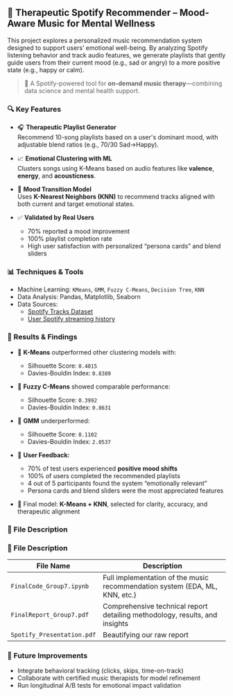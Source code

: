 ## 🎵 Therapeutic Spotify Recommender – Mood-Aware Music for Mental Wellness

This project explores a personalized music recommendation system designed to support users’ emotional well-being. By analyzing Spotify listening behavior and track audio features, we generate playlists that gently guide users from their current mood (e.g., sad or angry) to a more positive state (e.g., happy or calm).

> 🧘 A Spotify-powered tool for **on-demand music therapy**—combining data science and mental health support.

### 🔍 Key Features

- 🎧 **Therapeutic Playlist Generator**  
  Recommend 10-song playlists based on a user's dominant mood, with adjustable blend ratios (e.g., 70/30 Sad→Happy).

- 📈 **Emotional Clustering with ML**  
  Clusters songs using K-Means based on audio features like **valence**, **energy**, and **acousticness**.

- 🧠 **Mood Transition Model**  
  Uses **K-Nearest Neighbors (KNN)** to recommend tracks aligned with both current and target emotional states.

- ✅ **Validated by Real Users**  
  - 70% reported a mood improvement  
  - 100% playlist completion rate  
  - High user satisfaction with personalized “persona cards” and blend sliders

### 📊 Techniques & Tools

- Machine Learning: `KMeans`, `GMM`, `Fuzzy C-Means`, `Decision Tree`, `KNN`  
- Data Analysis: Pandas, Matplotlib, Seaborn  
- Data Sources:  
  - [Spotify Tracks Dataset](https://www.kaggle.com/datasets/maharshipandya/-spotify-tracks-dataset)  
  - [User Spotify streaming history](https://github.com/Elabs-llc/CodeAlpha_Music_Recomendation_System/tree/main/data)


### 🧪 Results & Findings

- 📌 **K-Means** outperformed other clustering models with:
  - Silhouette Score: `0.4015`
  - Davies-Bouldin Index: `0.8389`

- 📌 **Fuzzy C-Means** showed comparable performance:
  - Silhouette Score: `0.3992`
  - Davies-Bouldin Index: `0.8631`

- 📌 **GMM** underperformed:
  - Silhouette Score: `0.1102`
  - Davies-Bouldin Index: `2.0537`

- 📌 **User Feedback:**
  - 70% of test users experienced **positive mood shifts**
  - 100% of users completed the recommended playlists
  - 4 out of 5 participants found the system “emotionally relevant”
  - Persona cards and blend sliders were the most appreciated features

- 🎯 Final model: **K-Means + KNN**, selected for clarity, accuracy, and therapeutic alignment

### 📁 File Description

### 📁 File Description

| File Name                | Description                                                                 |
|--------------------------|-----------------------------------------------------------------------------|
| `FinalCode_Group7.ipynb` | Full implementation of the music recommendation system (EDA, ML, KNN, etc.) |
| `FinalReport_Group7.pdf` | Comprehensive technical report detailing methodology, results, and insights |
| `Spotify_Presentation.pdf` | Beautifying our raw report     

### 🔮 Future Improvements

- Integrate behavioral tracking (clicks, skips, time-on-track)
- Collaborate with certified music therapists for model refinement
- Run longitudinal A/B tests for emotional impact validation
